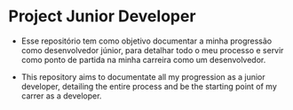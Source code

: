 # Project Junior Developer

- Esse repositório tem como objetivo documentar a minha progressão como desenvolvedor júnior, para detalhar todo o meu processo e servir como ponto de partida na minha carreira como um desenvolvedor.

- This repository aims to documentate all my progression as a junior developer, detailing the entire process and be the starting point of my carrer as a developer.
